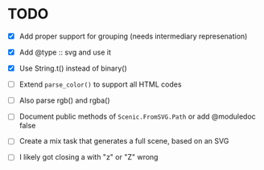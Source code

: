 # TODO

- [x] Add proper support for grouping (needs intermediary represenation)

- [x] Add @type :: svg and use it

- [x] Use String.t() instead of binary()

- [ ] Extend `parse_color()` to support all HTML codes

- [ ] Also parse rgb() and rgba()

- [ ] Document public methods of `Scenic.FromSVG.Path` or add @moduledoc false

- [ ] Create a mix task that generates a full scene, based on an SVG

- [ ] I likely got closing a <path> with "z" or "Z" wrong 
